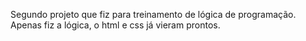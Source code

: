 Segundo projeto que fiz para treinamento de lógica de programação.
Apenas fiz a lógica, o html e css já vieram prontos.
